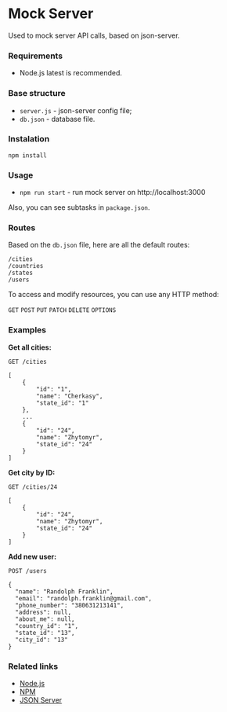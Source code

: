 # Mock Server

Used to mock server API calls, based on json-server.

### Requirements

* Node.js latest is recommended.

### Base structure

* `server.js` - json-server config file;
* `db.json` - database file.

### Instalation

`npm install`

### Usage

* `npm run start` - run mock server on http://localhost:3000

Also, you can see subtasks in `package.json`.

### Routes

Based on the `db.json` file, here are all the default routes:

```
/cities
/countries
/states
/users
```

To access and modify resources, you can use any HTTP method:
 
`GET` `POST` `PUT` `PATCH` `DELETE` `OPTIONS`

### Examples

**Get all cities:**

```
GET /cities

[
    {
        "id": "1",
        "name": "Cherkasy",
        "state_id": "1"
    },
    ...
    {
        "id": "24",
        "name": "Zhytomyr",
        "state_id": "24"
    }
]
```

**Get city by ID:**

```
GET /cities/24

[
    {
        "id": "24",
        "name": "Zhytomyr",
        "state_id": "24"
    }
]
```

**Add new user:**

```
POST /users

{
  "name": "Randolph Franklin",
  "email": "randolph.franklin@gmail.com",
  "phone_number": "380631213141",
  "address": null,
  "about_me": null,
  "country_id": "1",
  "state_id": "13",
  "city_id": "13"
}
```

### Related links

* [Node.js](https://nodejs.org/en/)
* [NPM](https://www.npmjs.com/)
* [JSON Server](https://github.com/typicode/json-server)